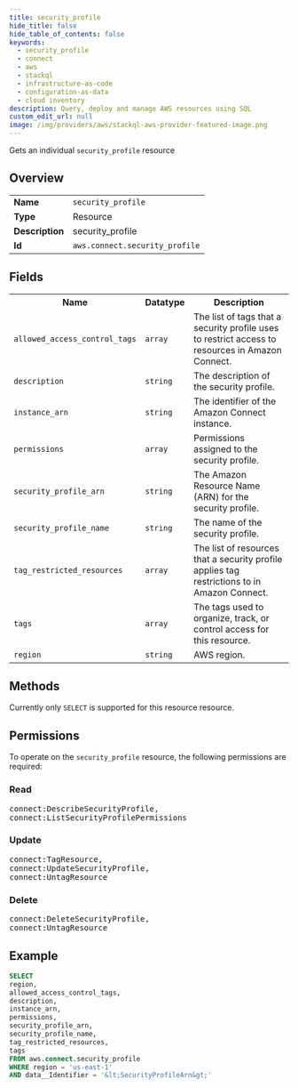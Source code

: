 ```yaml
---
title: security_profile
hide_title: false
hide_table_of_contents: false
keywords:
  - security_profile
  - connect
  - aws
  - stackql
  - infrastructure-as-code
  - configuration-as-data
  - cloud inventory
description: Query, deploy and manage AWS resources using SQL
custom_edit_url: null
image: /img/providers/aws/stackql-aws-provider-featured-image.png
---
```

Gets an individual <code>security_profile</code> resource

## Overview
<table><tbody>
<tr><td><b>Name</b></td><td><code>security_profile</code></td></tr>
<tr><td><b>Type</b></td><td>Resource</td></tr>
<tr><td><b>Description</b></td><td>security_profile</td></tr>
<tr><td><b>Id</b></td><td><code>aws.connect.security_profile</code></td></tr>
</tbody></table>

## Fields
<table><tbody>
<tr><th>Name</th><th>Datatype</th><th>Description</th></tr>
<tr><td><code>allowed_access_control_tags</code></td><td><code>array</code></td><td>The list of tags that a security profile uses to restrict access to resources in Amazon Connect.</td></tr>
<tr><td><code>description</code></td><td><code>string</code></td><td>The description of the security profile.</td></tr>
<tr><td><code>instance_arn</code></td><td><code>string</code></td><td>The identifier of the Amazon Connect instance.</td></tr>
<tr><td><code>permissions</code></td><td><code>array</code></td><td>Permissions assigned to the security profile.</td></tr>
<tr><td><code>security_profile_arn</code></td><td><code>string</code></td><td>The Amazon Resource Name (ARN) for the security profile.</td></tr>
<tr><td><code>security_profile_name</code></td><td><code>string</code></td><td>The name of the security profile.</td></tr>
<tr><td><code>tag_restricted_resources</code></td><td><code>array</code></td><td>The list of resources that a security profile applies tag restrictions to in Amazon Connect.</td></tr>
<tr><td><code>tags</code></td><td><code>array</code></td><td>The tags used to organize, track, or control access for this resource.</td></tr>
<tr><td><code>region</code></td><td><code>string</code></td><td>AWS region.</td></tr>

</tbody></table>

## Methods
Currently only <code>SELECT</code> is supported for this resource resource.

## Permissions

To operate on the <code>security_profile</code> resource, the following permissions are required:

### Read
<pre>
connect:DescribeSecurityProfile,
connect:ListSecurityProfilePermissions</pre>

### Update
<pre>
connect:TagResource,
connect:UpdateSecurityProfile,
connect:UntagResource</pre>

### Delete
<pre>
connect:DeleteSecurityProfile,
connect:UntagResource</pre>


## Example
```sql
SELECT
region,
allowed_access_control_tags,
description,
instance_arn,
permissions,
security_profile_arn,
security_profile_name,
tag_restricted_resources,
tags
FROM aws.connect.security_profile
WHERE region = 'us-east-1'
AND data__Identifier = '&lt;SecurityProfileArn&gt;'
```
